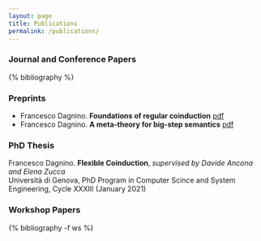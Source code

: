 ```yaml
---
layout: page
title: Publications
permalink: /publications/
---
```


### Journal and Conference Papers 
{% bibliography %} 
### Preprints 
* Francesco Dagnino. **Foundations of regular coinduction** [pdf](https://arxiv.org/pdf/2006.02887.pdf) 
* Francesco Dagnino. **A meta-theory for big-step semantics** [pdf](https://arxiv.org/pdf/2104.05558.pdf)
### PhD Thesis 
Francesco Dagnino. **Flexible Coinduction**, *supervised by Davide Ancona and Elena Zucca*  
Università di Genova, PhD Program in Computer Scince and System Engineering, Cycle XXXIII (January 2021) 
### Workshop Papers 
{% bibliography -f ws %} 

